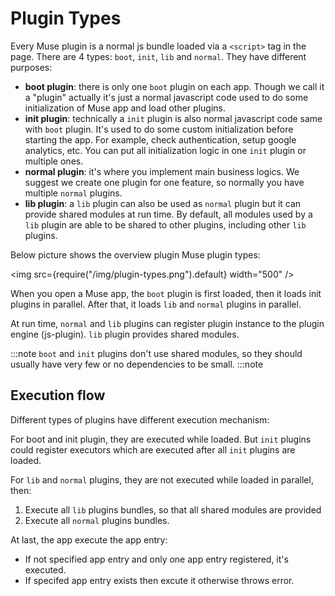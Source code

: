 # Plugin Types

Every Muse plugin is a normal js bundle loaded via a `<script>` tag in the page. There are 4 types: `boot`, `init`, `lib` and `normal`. They have different purposes:

- **boot plugin**: there is only one `boot` plugin on each app. Though we call it a "plugin" actually it's just a normal javascript code used to do some initialization of Muse app and load other plugins.
- **init plugin**: technically a `init` plugin is also normal javascript code same with `boot` plugin. It's used to do some custom initialization before starting the app. For example, check authentication, setup google analytics, etc. You can put all initialization logic in one `init` plugin or multiple ones.
- **normal plugin**: it's where you implement main business logics. We suggest we create one plugin for one feature, so normally you have multiple `normal` plugins.
- **lib plugin**: a `lib` plugin can also be used as `normal` plugin but it can provide shared modules at run time. By default, all modules used by a `lib` plugin are able to be shared to other plugins, including other `lib` plugins.

Below picture shows the overview plugin Muse plugin types:

<img src={require("/img/plugin-types.png").default} width="500" />

When you open a Muse app, the `boot` plugin is first loaded, then it loads init plugins in parallel. After that, it loads `lib` and `normal` plugins in parallel.

At run time, `normal` and `lib` plugins can register plugin instance to the plugin engine (js-plugin). `lib` plugin provides shared modules.

:::note
`boot` and `init` plugins don't use shared modules, so they should usually have very few or no dependencies to be small.
:::note

## Execution flow
Different types of plugins have different execution mechanism:

For boot and init plugin, they are executed while loaded. But `init` plugins could register executors which are executed after all `init` plugins are loaded.

For `lib` and `normal` plugins, they are not executed while loaded in parallel, then:
1. Execute all `lib` plugins bundles, so that all shared modules are provided
2. Execute all `normal` plugins bundles.

At last, the app execute the app entry:

- If not specified app entry and only one app entry registered, it's executed.
- If specifed app entry exists then excute it otherwise throws error.
